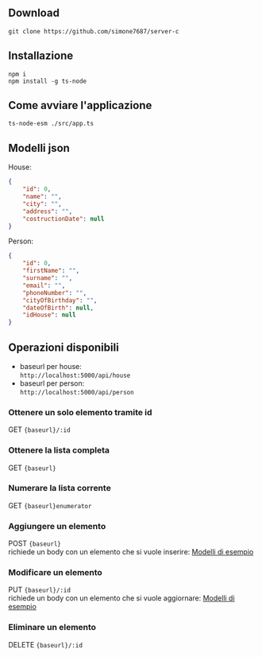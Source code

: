## Download
```shell
git clone https://github.com/simone7687/server-c
```

## Installazione
```shell
npm i
npm install -g ts-node
```

## Come avviare l'applicazione 
```shell
ts-node-esm ./src/app.ts 
```

## Modelli json
House:
```json
{
    "id": 0,
    "name": "",
    "city": "",
    "address": "",
    "costructionDate": null
}
```

Person:
```json
{
    "id": 0,
    "firstName": "",
    "surname": "",
    "email": "",
    "phoneNumber": "",
    "cityOfBirthday": "",
    "dateOfBirth": null,
    "idHouse": null
}
```

## Operazioni disponibili
- baseurl per house:    
  `http://localhost:5000/api/house`
- baseurl per person:    
  `http://localhost:5000/api/person`
### Ottenere un solo elemento tramite id
GET `{baseurl}/:id`
### Ottenere la lista completa
GET  `{baseurl}`
### Numerare la lista corrente
GET  `{baseurl}enumerator`
### Aggiungere un elemento
POST  `{baseurl}`       
richiede un body con un elemento che si vuole inserire: [Modelli di esempio](#modelli-json)
### Modificare un elemento
PUT  `{baseurl}/:id`     
richiede un body con un elemento che si vuole aggiornare: [Modelli di esempio](#modelli-json)
### Eliminare un elemento
DELETE  `{baseurl}/:id`